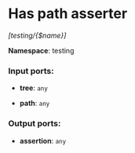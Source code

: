 # Has path asserter

_[testing/{$name}]_

__Namespace__: testing

### Input ports:

* __tree__: ` any `


* __path__: ` any `

### Output ports:

* __assertion__: ` any `

